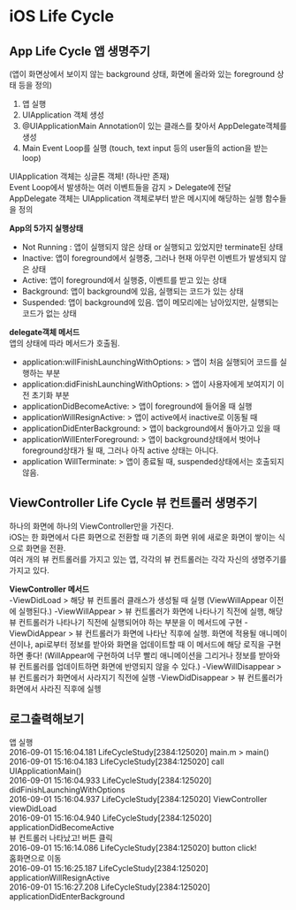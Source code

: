 iOS Life Cycle
================================================================
   
  
  
  
App Life Cycle 앱 생명주기
----------------------------------------------------------------
(앱이 화면상에서 보이지 않는 background 상태, 화면에 올라와 있는 foreground 상태 등을 정의)  
  
1. 앱 실행
2. UIApplication 객체 생성
3. @UIApplicationMain Annotation이 있는 클래스를 찾아서 AppDelegate객체를 생성
4. Main Event Loop를 실행 (touch, text input 등의 user들의 action을 받는 loop)
  
UIApplication 객체는 싱글톤 객체! (하나만 존재)  
Event Loop에서 발생하는 여러 이벤트들을 감지 > Delegate에 전달  
AppDelegate 객체는 UIApplication 객체로부터 받은 메시지에 해당하는 실행 함수들을 정의  
  
  
**App의 5가지 실행상태**  
- Not Running : 앱이 실행되지 않은 상태 or 실행되고 있었지만 terminate된 상태
- Inactive: 앱이 foreground에서 실행중, 그러나 현재 아무런 이벤트가 발생되지 않은 상태
- Active: 앱이 foreground에서 실행중, 이벤트를 받고 있는 상태
- Background: 앱이 background에 있음, 실행되는 코드가 있는 상태
- Suspended: 앱이 background에 있음. 앱이 메모리에는 남아있지만, 실행되는 코드가 없는 상태
  
**delegate객체 메서드**  
앱의 상태에 따라 메서드가 호출됨.
- application:willFinishLaunchingWithOptions: > 앱이 처음 실행되어 코드를 실행하는 부분  
- application:didFinishLaunchingWithOptions: > 앱이 사용자에게 보여지기 이전 초기화 부분  
- applicationDidBecomeActive: > 앱이 foreground에 들어올 때 실행  
- applicationWillResignActive: > 앱이 active에서 inactive로 이동될 때  
- applicationDidEnterBackground: > 앱이 background에서 돌아가고 있을 때  
- applicationWillEnterForeground: > 앱이 background상태에서 벗어나 foreground상태가 될 때, 그러나 아직 active 상태는 아니다.  
- application WillTerminate: > 앱이 종료될 때, suspended상태에서는 호출되지 않음.  
  
  
  
  
ViewController Life Cycle 뷰 컨트롤러 생명주기
----------------------------------------------------------------

하나의 화면에 하나의 ViewController만을 가진다.  
iOS는 한 화면에서 다른 화면으로 전환할 때 기존의 화면 위에 새로운 화면이 쌓이는 식으로 화면을 전환.  
여러 개의 뷰 컨트롤러를 가지고 있는 앱, 각각의 뷰 컨트롤러는 각각 자신의 생명주기를 가지고 있다.  

**ViewController 메서드**  
-ViewDidLoad > 해당 뷰 컨트롤러 클래스가 생성될 때 실행 (ViewWillAppear 이전에 실행된다.)
-ViewWillAppear > 뷰 컨트롤러가 화면에 나타나기 직전에 실행, 해당 뷰 컨트롤러가 나타나기 직전에 실행되어야 하는 부분을 이 메서드에 구현
-ViewDidAppear > 뷰 컨트롤러가 화면에 나타난 직후에 실행. 화면에 적용될 애니메이션이나, api로부터 정보를 받아와 화면을 업데이트할 때 이 메서드에 해당 로직을 구현하면 좋다! (WillAppear에 구현하여 너무 빨리 애니메이션을 그리거나 정보를 받아와 뷰 컨트롤러를 업데이트하면 화면에 반영되지 않을 수 있다.)
-ViewWillDisappear > 뷰 컨트롤러가 화면에서 사라지기 직전에 실행
-ViewDidDisappear > 뷰 컨트롤러가 화면에서 사라진 직후에 실헹




로그출력해보기
----------------------------------------------------------------
앱 실행  
2016-09-01 15:16:04.181 LifeCycleStudy[2384:125020] main.m > main()  
2016-09-01 15:16:04.183 LifeCycleStudy[2384:125020] call UIApplicationMain()  
2016-09-01 15:16:04.933 LifeCycleStudy[2384:125020] didFinishLaunchingWithOptions  
2016-09-01 15:16:04.937 LifeCycleStudy[2384:125020] ViewController viewDidLoad  
2016-09-01 15:16:04.940 LifeCycleStudy[2384:125020] applicationDidBecomeActive  
뷰 컨트롤러 나타났고! 버튼 클릭  
2016-09-01 15:16:14.086 LifeCycleStudy[2384:125020] button click!  
홈화면으로 이동  
2016-09-01 15:16:25.187 LifeCycleStudy[2384:125020] applicationWillResignActive  
2016-09-01 15:16:27.208 LifeCycleStudy[2384:125020] applicationDidEnterBackground  